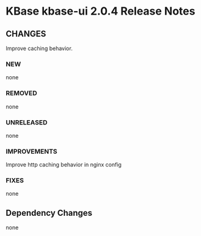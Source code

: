 # KBase kbase-ui 2.0.4 Release Notes

## CHANGES

Improve caching behavior.

### NEW

none

### REMOVED

none

### UNRELEASED

none

### IMPROVEMENTS

Improve http caching behavior in nginx config

### FIXES

none

## Dependency Changes

none
